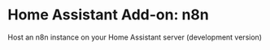 # Home Assistant Add-on: n8n
Host an n8n instance on your Home Assistant server (development version)
